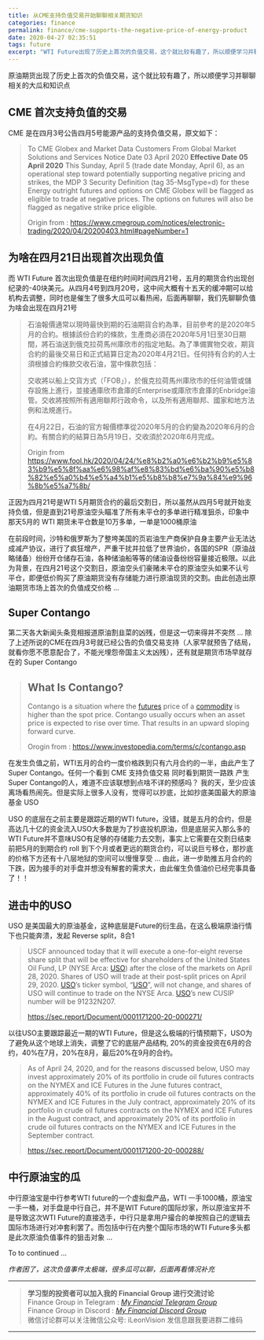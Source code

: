 ```yaml
---
title: 从CME支持负值交易开始聊聊相关期货知识
categories: finance
permalink: finance/cme-supports-the-negative-price-of-energy-product
date: 2020-04-27 02:35:51
tags: future
excerpt: "WTI Future出现了历史上首次的负值交易，这个就比较有趣了，所以顺便学习并聊聊相关的大瓜和知识点"
---
```




原油期货出现了历史上首次的负值交易，这个就比较有趣了，所以顺便学习并聊聊相关的大瓜和知识点



## CME 首次支持负值的交易

CME 是在四月3号公告四月5号能源产品的支持负值交易，原文如下：

> To CME Globex and Market Data Customers
> From Global Market Solutions and Services
> Notice Date 03 April 2020
> **Effective Date 05 April 2020**
> This Sunday, April 5 (trade date Monday, April 6), as an operational step toward potentially supporting negative pricing and strikes, the MDP 3 Security Definition (tag 35-MsgType=d) for these Energy outright futures and options on CME Globex will be flagged as eligible to trade at negative prices. The options on futures will also be flagged as negative strike price eligible.
>
> Origin from : https://www.cmegroup.com/notices/electronic-trading/2020/04/20200403.html#pageNumber=1



## 为啥在四月21日出现首次出现负值

而 WTI Future 首次出现负值是在纽约时间时间四月21号，五月的期货合约出现创纪录的-40块美元。从四月4号到四月20号，这中间大概有十五天的缓冲期可以给机构去调整，同时也是催生了很多大瓜可以看热闹，后面再聊聊，我们先聊聊负值为啥会出现在四月21号

>石油報價通常以現時最快到期的石油期貨合約為準，目前參考的是2020年5月的合約。根據該份合約的條款，生產商必須在2020年5月1日至30日期間，將石油送到俄克拉荷馬州庫欣市的指定地點。為了準備實物交收，期貨合約的最後交易日和正式結算日定為2020年4月21日。任何持有合約的人士須根據合約條款交收石油，當中條款包括：
>
>交收將以船上交貨方式（「FOB」），於俄克拉荷馬州庫欣市的任何油管或儲存設施上進行，並接通庫欣市倉庫的Enterprise或庫欣市倉庫的Enbridge油管。交收將按照所有適用聯邦行政命令，以及所有適用聯邦、國家和地方法例和法規進行。
>
>在4月22日，石油的官方報價標準從2020年5月的合約變為2020年6月的合約。有關合約的結算日為5月19日，交收須於2020年6月完成。
>
>Origin from https://www.fool.hk/2020/04/24/%e8%b2%a0%e6%b2%b9%e5%83%b9%e5%8f%aa%e6%98%af%e8%83%bd%e6%ba%90%e5%b8%82%e5%a0%b4%e5%a4%b1%e5%b8%b8%e7%9a%84%e9%96%8b%e5%a7%8b/

正因为四月21号是WTI 5月期货合约的最后交割日，所以虽然从四月5号就开始支持负值，但是直到21号原油空头瞄准了所有未平仓的多单进行精准狙杀，印象中那天5月的 WTI 期货未平仓数是10万多单，一单是1000桶原油

在前段时间，沙特和俄罗斯为了整垮美国的页岩油生产商保护自身主要产业无法达成减产协议，进行了疯狂增产，严重干扰并拉低了世界油价，各国的SPR（原油战略储备）纷纷开仓储存石油，各种储油船等等的储油设备纷纷容量接近极限。以此为背景，在四月21号这个交割日，原油空头们豪赌未平仓的原油空头如果不认亏平仓，即便低价购买了原油期货没有存储能力进行原油现货的交割。由此创造出原油期货市场上首次的负值成交价格 ...



## Super Contango

第二天各大新闻头条竞相报道原油割韭菜的凶残，但是这一切来得并不突然 ... 除了上述所说的CME在四月3号就已经公告的负值交易支持（人家早就预告了结局，就看你愿不愿意配合了，不能光埋怨帝国主义太凶残），还有就是期货市场早就存在的 Super Contango

>## What Is Contango? 
>
>Contango is a situation where the [futures](https://www.investopedia.com/terms/f/futures.asp) price of a [commodity](https://www.investopedia.com/terms/c/commodity.asp) is higher than the spot price. Contango usually occurs when an asset price is expected to rise over time. That results in an upward sloping forward curve.
>
>Orogin from : https://www.investopedia.com/terms/c/contango.asp

在发生负值之前，WTI五月的合约一度价格跌到只有六月合约的一半，由此产生了Super Contango。任何一个看到 CME 支持负值交易 同时看到期货一路跌 产生 Super Contango的人，难道不应该联想到点啥不详的预感吗？ 我的天，至少应该离场看热闹先。但是实际上很多人没有，觉得可以抄底，比如抄底美国最大的原油基金 USO

USO 的底层在之前主要是跟踪近期的WTI future，没错，就是五月的合约，但是高达几十亿的资金流入USO大多数是为了抄底投机原油，但是底层买入那么多的 WTI Future并不意味USO有足够的存储能力去交割，事实上它需要在交割日结束前把5月的到期合约 roll 到下个月或者更远的期货合约，可以说巨亏移仓，那抄底的价格下方还有十八层地狱的空间可以慢慢享受 ... 由此，进一步助推五月合约的下跌，因为接手的对手盘并想没有解套的需求大，由此催生负值油价已经完事具备了！！



## 进击中的USO

USO 是美国最大的原油基金，这种底层是Future的衍生品，在这么极端原油行情下也只能奔溃，发起 Reverse split，8合1

>USCF announced today that it will execute a one-for-eight reverse share split that will be effective for shareholders of the United States Oil Fund, LP (NYSE Arca: [USO](https://sec.report/Ticker/USO)) after the close of the markets on April 28, 2020. Shares of USO will trade at their post-split prices on April 29, 2020. [USO](https://sec.report/Ticker/USO)’s ticker symbol, “[USO](https://sec.report/Ticker/USO)”, will not change, and shares of USO will continue to trade on the NYSE Arca. [USO](https://sec.report/Ticker/USO)’s new CUSIP number will be 91232N207.
>
>https://sec.report/Document/0001171200-20-000271/



以往USO主要跟踪最近一期的WTI Future，但是这么极端的行情预期下，USO为了避免从这个地球上消失，调整了它的底层产品结构, 20%的资金投资在6月的合约，40%在7月，20%在8月，最后20%在9月的合约。

>As of April 24, 2020, and for the reasons discussed below, USO may invest approximately 20% of its portfolio in crude oil futures contracts on the NYMEX and ICE Futures in the June futures contract, approximately 40% of its portfolio in crude oil futures contracts on the NYMEX and ICE Futures in the July contract, approximately 20% of its portfolio in crude oil futures contracts on the NYMEX and ICE Futures in the August contract, and approximately 20% of its portfolio in crude oil futures contracts on the NYMEX and ICE Futures in the September contract.
>
>https://sec.report/Document/0001171200-20-000288/



## 中行原油宝的瓜

中行原油宝是中行参考WTI future的一个虚拟盘产品，WTI 一手1000桶，原油宝一手一桶，对手盘是中行自己，并不是WIT Future的国际炒家，所以原油宝并不是导致这次WTI Future的直接选手，中行只是拿用户撮合的单按照自己的逻辑去国际市场进行对冲套利罢了。而包括中行在内整个国际市场的WTI Future多头都是此次原油负值事件的狙击对象 ... 



To to continued ... 

_作者困了，这次负值事件太极端，很多瓜可以聊，后面再看情况补充_



---

>**学习型的投资者可以加入我的 Financial Group 进行交流讨论**    
>Finance Group in Telegram : [_My Financial Telegram Group_](https://t.me/joinchat/JAgU_xVgurGtCieh5GQ56g)   
>Finance Group in Discord : [_My Financial Discord Group_](https://discord.gg/bshbxuH)   
>微信讨论群可以关注微信公众号:  iLeonVision 发信息跟我要进群二维码

---







